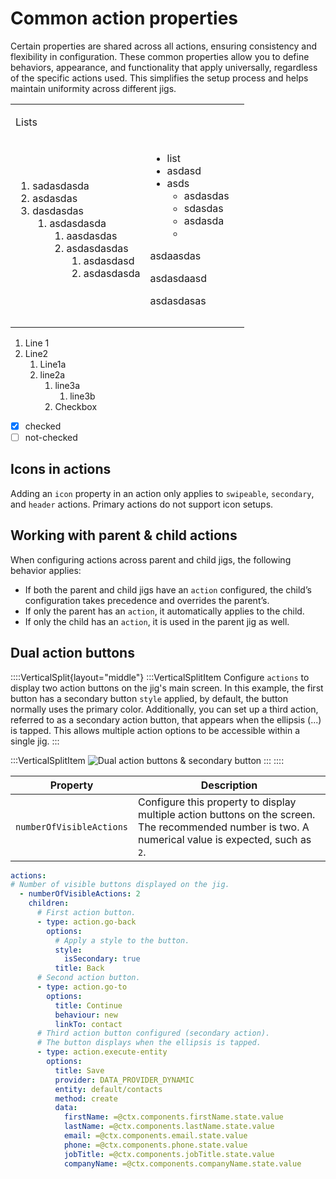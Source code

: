 # Common action properties

Certain properties are shared across all actions, ensuring consistency and flexibility in configuration. These common properties allow you to define behaviors, appearance, and functionality that apply universally, regardless of the specific actions used. This simplifies the setup process and helps maintain uniformity across different jigs.

<table isTableHeaderOn="true" selectedColumns="" selectedRows="">
  <tr>
    <td>
      <p>Lists</p>
    </td>
    <td>
    </td>
    <td>
    </td>
  </tr>
  <tr>
    <td>
      <ol>
      <li>sadasdasda</li>
      <li>asdasdas</li>
      <li>dasdasdas
      <ol>
      <li>asdasdasda
      <ol>
      <li>aasdasdas</li>
      <li>asdasdasdas
      <ol>
      <li>asdasdasd</li>
      <li>asdasdasda</li>
      </ol>
      </li>
      </ol>
      </li>
      </ol>
      </li>
      </ol>
    </td>
    <td>
      <ul>
      <li>list</li>
      <li>asdasd</li>
      <li>asds
      <ul>
      <li>asdasdas</li>
      <li>sdasdas</li>
      <li>asdasda</li>
      <li></li>
      </ul>
      </li>
      </ul>
      <div></div>
      <div><p>asdaasdas</p></div>
      <div><p>asdasdaasd</p></div>
      <div><p>asdasdasas</p></div>
    </td>
    <td>
    </td>
  </tr>
  <tr>
    <td>
    </td>
    <td>
    </td>
    <td>
    </td>
  </tr>
  <tr>
    <td>
    </td>
    <td>
    </td>
    <td>
    </td>
  </tr>
</table>



1. Line 1
2. Line2
   1. Line1a
   2. line2a
      1. line3a
         1. line3b
      2. Checkbox

- [x] checked
- [ ] not-checked

## Icons in actions

Adding an `icon` property in an action only applies to `swipeable`, `secondary`, and `header` actions. Primary actions do not support icon setups.

## Working with parent & child actions

&#x20;When configuring actions across parent and child jigs, the following behavior applies:

- If both the parent and child jigs have an `action` configured, the child’s configuration takes precedence and overrides the parent’s.
- If only the parent has an `action`, it automatically applies to the child.
- If only the child has an `action`, it is used in the parent jig as well.

## Dual action buttons

::::VerticalSplit{layout="middle"}
:::VerticalSplitItem
Configure `actions` to display two action buttons on the jig's main screen. In this example, the first button has a secondary button `style` applied, by default, the button normally uses the primary color. Additionally, you can set up a third action, referred to as a secondary action button, that appears when the ellipsis (...) is tapped. This allows multiple action options to be accessible within a single jig.
:::

:::VerticalSplitItem
![Dual action buttons & secondary button](https://qa.archbee.co/api/optimize/0TQnKgJpsWhT3gQzQOhdY-TZVU6r07hz0LEPo_3zZ2W-20250225-092012.png "Dual action buttons & secondary button")
:::
::::

| **Property**             | **Description**                                                                                                                                      |
| ------------------------ | ---------------------------------------------------------------------------------------------------------------------------------------------------- |
| `numberOfVisibleActions` | Configure this property to display multiple action buttons on the screen. The recommended number is two. A numerical value is expected, such as `2`. |

```yaml
actions:
# Number of visible buttons displayed on the jig.
  - numberOfVisibleActions: 2       
    children:
      # First action button.
      - type: action.go-back
        options:
          # Apply a style to the button. 
          style:
            isSecondary: true
          title: Back
      # Second action button.                
      - type: action.go-to
        options:
          title: Continue
          behaviour: new
          linkTo: contact  
      # Third action button configured (secondary action).
      # The button displays when the ellipsis is tapped.    
      - type: action.execute-entity
        options:
          title: Save  
          provider: DATA_PROVIDER_DYNAMIC
          entity: default/contacts
          method: create
          data:
            firstName: =@ctx.components.firstName.state.value
            lastName: =@ctx.components.lastName.state.value
            email: =@ctx.components.email.state.value
            phone: =@ctx.components.phone.state.value
            jobTitle: =@ctx.components.jobTitle.state.value
            companyName: =@ctx.components.companyName.state.value    
```


